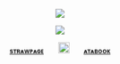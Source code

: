 <div align="center"> 
  
![](https://komarev.com/ghpvc/?username=bloodyworship&color=973e42&label=<3&style=plastic&abbreviated=true)

<p align="center"> <img src="https://i.imgur.com/ZddRzOe.png">


<div align="center"> 
 
<sub>[**sᴛʀᴀᴡᴘᴀɢᴇ**](https://sacrilegious.straw.page/)⠀⠀⠀<img width="20" src="https://file.garden/Zoh6AmUPgG7Qjqjt/helel/redcross">⠀⠀⠀[**ᴀᴛᴀʙᴏᴏᴋ**](https://oliver.atabook.org/)</sub>

<div align="center"> 
